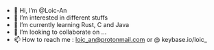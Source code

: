 - 👋 Hi, I’m @Loic-An
- 👀 I’m interested in different stuffs
- 🌱 I’m currently learning Rust, C and Java
- 💞️ I’m looking to collaborate on ...
- 📫 How to reach me : loic_an@protonmail.com or @ keybase.io/loic_

<!---
Loic-An/Loic-An is a ✨ special ✨ repository because its `README.md` (this file) appears on your GitHub profile.
You can click the Preview link to take a look at your changes.
--->
